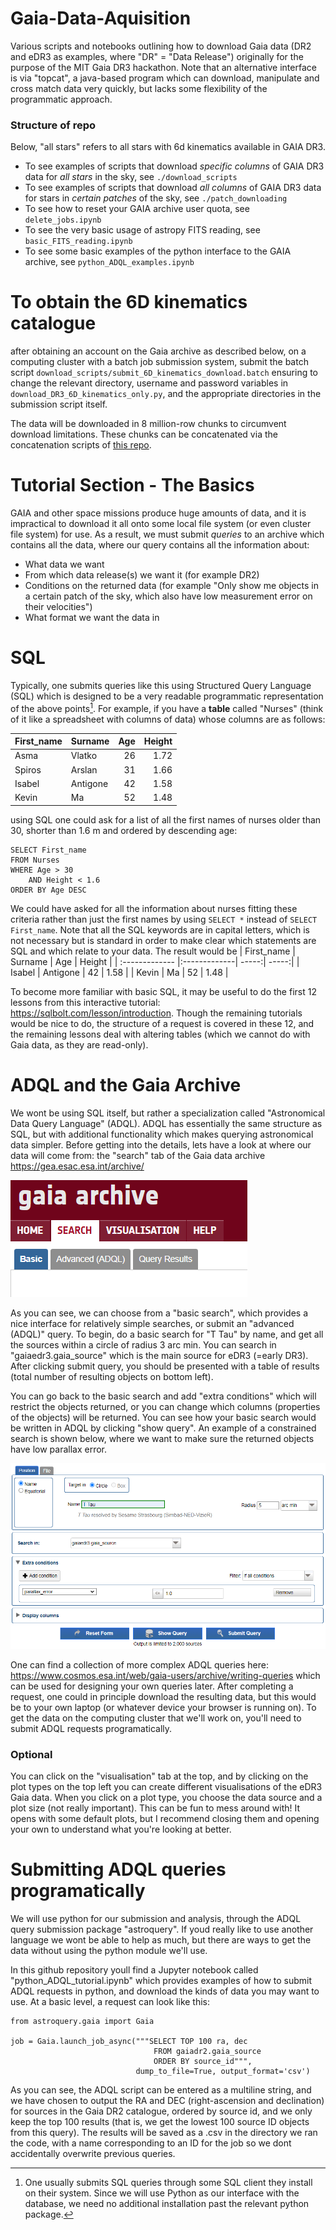 # Gaia-Data-Aquisition
Various scripts and notebooks outlining how to download Gaia data (DR2 and eDR3 as examples, where "DR" = "Data Release") originally for the purpose of the MIT Gaia DR3 hackathon. Note that an alternative interface is via "topcat", a java-based program which can download, manipulate and cross match data very quickly, but lacks some flexibility of the programmatic approach.

### Structure of repo
Below, "all stars" refers to all stars with 6d kinematics available in GAIA DR3.  
- To see examples of scripts that download *specific columns* of GAIA DR3 data for *all stars* in the sky, see `./download_scripts`
- To see examples of scripts that download *all columns* of GAIA DR3 data for stars in *certain patches* of the sky, see `./patch_downloading`
- To see how to reset your GAIA archive user quota, see `delete_jobs.ipynb`
- To see the very basic usage of astropy FITS reading, see `basic_FITS_reading.ipynb`
- To see some basic examples of the python interface to the GAIA archive, see `python_ADQL_examples.ipynb`

# To obtain the 6D kinematics catalogue
after obtaining an account on the Gaia archive as described below, on a computing cluster with a batch job submission system, submit the batch script `download_scripts/submit_6D_kinematics_download.batch` ensuring to change the relevant directory, username and password variables in `download_DR3_6D_kinematics_only.py`, and the appropriate directories in the submission script itself. 
 
 The data will be downloaded in 8 million-row chunks to circumvent download limitations. These chunks can be concatenated via the concatenation scripts of [this repo](https://github.com/CianMRoche/GAIA-DR3-6D-Kinematics).


# Tutorial Section - The Basics
GAIA and other space missions produce huge amounts of data, and it is impractical to download it all onto some local file system (or even cluster file system) for use. As a result, we must submit _queries_ to an archive which contains all the data, where our query contains all the information about:
- What data we want
- From which data release(s) we want it (for example DR2)
- Conditions on the returned data (for example "Only show me objects in a certain patch of the sky, which also have low measurement error on their velocities")
- What format we want the data in

# SQL
Typically, one submits queries like this using Structured Query Language (SQL) which is designed to be a very readable programmatic representation of the above points[^1]. For example, if you have a **table** called "Nurses" (think of it like a spreadsheet with columns of data) whose columns are  as follows:

| First_name        | Surname           | Age  | Height |
| :------------- |:-------------| -----:| -----:|
| Asma     | Vlatko | 26 |  1.72 |
| Spiros | Arslan      |    31 | 1.66 |
| Isabel      | Antigone      |   42 | 1.58 | 
| Kevin    | Ma         |  52 | 1.48  |


using SQL one could ask for a list of all the first names of nurses older than 30, shorter than 1.6 m and ordered by descending age:
```
SELECT First_name
FROM Nurses
WHERE Age > 30
    AND Height < 1.6
ORDER BY Age DESC
```
We could have asked for all the information about nurses fitting these criteria rather than just the first names by using `SELECT *` instead of `SELECT First_name`. Note that all the SQL keywords are in capital letters, which is not necessary but is standard in order to make clear which statements are SQL and which relate to your data. The result would be
| First_name        | Surname           | Age  | Height |
| :------------- |:-------------| -----:| -----:|
| Isabel      | Antigone      |   42 | 1.58 | 
| Kevin    | Ma         |  52 | 1.48  |

To become more familiar with basic SQL, it may be useful to do the first 12 lessons from this interactive tutorial: https://sqlbolt.com/lesson/introduction.
Though the remaining tutorials would be nice to do, the structure of a request is covered in these 12, and the remaining lessons deal with altering tables (which we cannot do with Gaia data, as they are read-only).

[^1]: One usually submits SQL queries through some SQL client they install on their system. Since we will use Python as our interface with the database, we need no additional installation past the relevant python package.

# ADQL and the Gaia Archive
We wont be using SQL itself, but rather a specialization called "Astronomical Data Query Language" (ADQL). ADQL has essentially the same structure as SQL, but with additional functionality which makes querying astronomical data simpler. Before getting into the details, lets have a look at where our data will come from: the "search" tab of the Gaia data archive https://gea.esac.esa.int/archive/

![Image of Gaia data archive menu](https://github.com/CianMRoche/Gaia-Data-Aquisition/blob/4077223bcaf3048034557c70486296fe728dcc66/tutorial_images/archive_menu.png "Archive Menu")

As you can see, we can choose from a "basic search", which provides a nice interface for relatively simple searches, or submit an "advanced (ADQL)" query. To begin, do a basic search for "T Tau" by name, and get all the sources within a circle of radius 3 arc min. You can search in "gaiaedr3.gaia_source" which is the main source for eDR3 (=early DR3). After clicking submit query, you should be presented with a table of results (total number of resulting objects on bottom left). 

You can go back to the basic search and add "extra conditions" which will restrict the objects returned, or you can change which columns (properties of the objects) will be returned. You can see how your basic search would be written in ADQL by clicking "show query". An example of a constrained search is shown below, where we want to make sure the returned objects have low parallax error.

![Image of a constrained gaia data archive search](https://github.com/CianMRoche/Gaia-Data-Aquisition/blob/4077223bcaf3048034557c70486296fe728dcc66/tutorial_images/search_with_condition.png "Constrained Search")

One can find a collection of more complex ADQL queries here: https://www.cosmos.esa.int/web/gaia-users/archive/writing-queries which can be used for designing your own queries later. After completing a request, one could in principle download the resulting data, but this would be to your own laptop (or whatever device your browser is running on). To get the data on the computing cluster that we'll work on, you'll need to submit ADQL requests programatically.

### Optional
You can click on the "visualisation" tab at the top, and by clicking on the plot types on the top left you can create different visualisations of the eDR3 Gaia data. When you click on a plot type, you choose the data source and a plot size (not really important). This can be fun to mess around with! It opens with some default plots, but I recommend closing them and opening your own to understand what you're looking at better.

# Submitting ADQL queries programatically
We will use python for our submission and analysis, through the ADQL query submission package "astroquery". If youd really like to use another language we wont be able to help as much, but there are ways to get the data without using the python module we'll use.

In this github repository youll find a Jupyter notebook called "python_ADQL_tutorial.ipynb" which provides examples of how to submit ADQL requests in python, and download the kinds of data you may want to use. At a basic level, a request can look like this:
```
from astroquery.gaia import Gaia

job = Gaia.launch_job_async("""SELECT TOP 100 ra, dec
                                FROM gaiadr2.gaia_source 
                                ORDER BY source_id""",
                            dump_to_file=True, output_format='csv')
```

As you can see, the ADQL script can be entered as a multiline string, and we have chosen to output the RA and DEC (right-ascension and declination) for sources in the Gaia DR2 catalogue, ordered by source id, and we only keep the top 100 results (that is, we get the lowest 100 source ID objects from this query). The results will be saved as a .csv in the directory we ran the code, with a name corresponding to an ID for the job so we dont accidentally overwrite previous queries.
